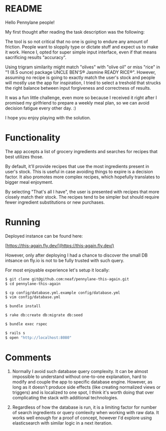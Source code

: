 # README

Hello Pennylane people!

My first thought after reading the task description was the following:

The tool is so not critical that no one is going to endure any amount of friction. People want to sloppily type or dictate stuff and expect us to make it work. Hence I, opted for super simple input interface, even if that means sacrificing results "accuracy".

Using trigram similarity might match "olives" with "olive oil" or miss "rice" in "1 (8.5 ounce) package UNCLE BEN'S® Jasmine READY RICE®". However, assuming no recipe is going to exactly match the user's stock and people will mostly use the app for inspiration, I tried to select a treshold that strucks the right balance between input forgiveness and correctness of results.

It was a fun little challenge, even more so because I received it right after I promised my girlfriend to prepare a weekly meal plan, so we can avoid decision fatigue every other day. :)

I hope you enjoy playing with the solution.

# Functionality

The app accepts a list of grocery ingredients and searches for recipes that best utilizes those.

By default, it'll provide recipes that use the most ingredients present in user's stock. This is useful in case avoiding things to expire is a decision factor. It also promotes more complex recipes, which hopefully translates to bigger meal enjoyment.

By selecting "That's all I have", the user is presented with recipes that more closely match their stock. The recipes tend to be simpler but should require fewer ingredient substitutions or new purchases.

# Running

Deployed instance can be found here:

[https://this-again.fly.dev/](https://this-again.fly.dev/)

However, only after deploying I had a chance to discover the small DB intsance on fly.io is not to be fully trusted with such query.

For most enjoyable experience let's setup it locally:

``` sh
$ git clone git@github.com:neaf/pennylane-this-again.git
$ cd pennylane-this-again

$ cp config/database.yml.example config/database.yml
$ vim config/database.yml

$ bundle install

$ rake db:create db:migrate db:seed

$ bundle exec rspec

$ rails s
$ open "http://localhost:8080"
```

# Comments

1. Normally I avoid such database query complexity. It can be almost impossible to understand without one-to-one explanation, hard to modify and couple the app to specific database engine. However, as long as it doesn't produce side effects (like creating normalized views or triggers) and is localized to one spot, I think it's worth doing that over complicating the stack with additional technologies.

2. Regardless of how the database is run, it is a limiting factor for number of search ingredients or query comlexity when working with raw data. It works well enough for a proof of concept, however I'd explore using elasticsearch with similar logic in a next iteration.

